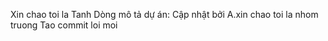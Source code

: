 Xin chao toi la Tanh
Dòng mô tả dự án: Cập nhật bởi A.xin chao toi la nhom truong
Tao commit loi moi
